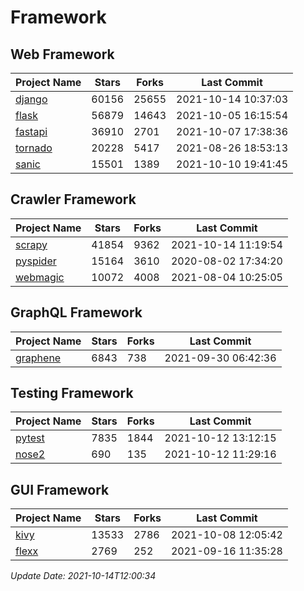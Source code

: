 # Framework

## Web Framework
| Project Name | Stars | Forks | Last Commit |
| ------------ | ----- | ----- | ----------- |
| [django](https://github.com/django/django) | 60156 | 25655 | 2021-10-14 10:37:03 |
| [flask](https://github.com/pallets/flask) | 56879 | 14643 | 2021-10-05 16:15:54 |
| [fastapi](https://github.com/tiangolo/fastapi) | 36910 | 2701 | 2021-10-07 17:38:36 |
| [tornado](https://github.com/tornadoweb/tornado) | 20228 | 5417 | 2021-08-26 18:53:13 |
| [sanic](https://github.com/sanic-org/sanic) | 15501 | 1389 | 2021-10-10 19:41:45 |

## Crawler Framework
| Project Name | Stars | Forks | Last Commit |
| ------------ | ----- | ----- | ----------- |
| [scrapy](https://github.com/scrapy/scrapy) | 41854 | 9362 | 2021-10-14 11:19:54 |
| [pyspider](https://github.com/binux/pyspider) | 15164 | 3610 | 2020-08-02 17:34:20 |
| [webmagic](https://github.com/code4craft/webmagic) | 10072 | 4008 | 2021-08-04 10:25:05 |

## GraphQL Framework
| Project Name | Stars | Forks | Last Commit |
| ------------ | ----- | ----- | ----------- |
| [graphene](https://github.com/graphql-python/graphene) | 6843 | 738 | 2021-09-30 06:42:36 |

## Testing Framework
| Project Name | Stars | Forks | Last Commit |
| ------------ | ----- | ----- | ----------- |
| [pytest](https://github.com/pytest-dev/pytest) | 7835 | 1844 | 2021-10-12 13:12:15 |
| [nose2](https://github.com/nose-devs/nose2) | 690 | 135 | 2021-10-12 11:29:16 |

## GUI Framework
| Project Name | Stars | Forks | Last Commit |
| ------------ | ----- | ----- | ----------- |
| [kivy](https://github.com/kivy/kivy) | 13533 | 2786 | 2021-10-08 12:05:42 |
| [flexx](https://github.com/flexxui/flexx) | 2769 | 252 | 2021-09-16 11:35:28 |

*Update Date: 2021-10-14T12:00:34*